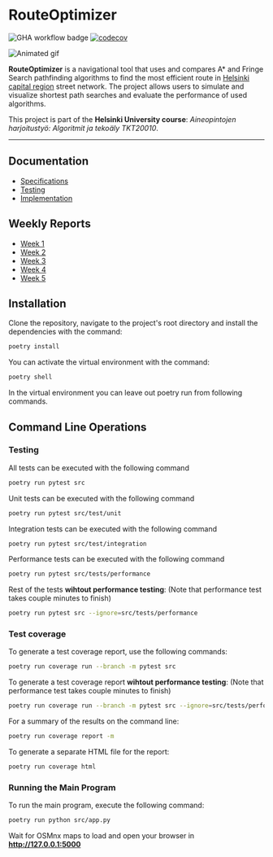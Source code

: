 # RouteOptimizer

![GHA workflow badge](https://github.com/sampsaoinonen/TiRa-RouteOptimizer/actions/workflows/main.yml/badge.svg) [![codecov](https://codecov.io/github/sampsaoinonen/TiRa-RouteOptimizer/graph/badge.svg?token=j15hmzwRCQ)](https://codecov.io/github/sampsaoinonen/TiRa-RouteOptimizer)

![Animated gif](https://github.com/sampsaoinonen/TiRa-RouteOptimizer/documentation/images/using_the_app.gif)
  

**RouteOptimizer** is a navigational tool that uses and compares A* and Fringe Search pathfinding algorithms to find the most efficient route in [Helsinki capital region](https://en.wikipedia.org/wiki/Helsinki_capital_region) street network. The project allows users to simulate and visualize shortest path searches and evaluate the performance of used algorithms.

  

This project is part of the **Helsinki University course**: _Aineopintojen harjoitustyö: Algoritmit ja tekoäly TKT20010_.

---

## Documentation
- [Specifications](./documentation/specifications.md)
- [Testing](./documentation/testing.md)
- [Implementation](./documentation/implementation.md)

## Weekly Reports
- [Week 1](./documentation/week1.md)
- [Week 2](./documentation/week2.md)
- [Week 3](./documentation/week3.md)
- [Week 4](./documentation/week4.md)
- [Week 5](./documentation/week5.md)

## Installation

Clone the repository, navigate to the project's root directory and install the dependencies with the command:
```bash
poetry install
```
You can activate the virtual environment with the command:
```bash
poetry shell
```

In the virtual environment you can leave out poetry run from following commands.

## Command Line Operations
### Testing

All tests can be executed with the following command
```bash
poetry run pytest src
```

Unit tests can be executed with the following command
```bash
poetry run pytest src/test/unit
```

Integration tests can be executed with the following command
```bash
poetry run pytest src/test/integration
```

Performance tests can be executed with the following command

```bash
poetry run pytest src/tests/performance
```

Rest of the tests **wihtout performance testing**: (Note that performance test takes couple minutes to finish)

```bash
poetry run pytest src --ignore=src/tests/performance
```

### Test coverage

To generate a test coverage report, use the following commands:
```bash
poetry run coverage run --branch -m pytest src
```

To generate a test coverage report **wihtout performance testing**: (Note that performance test takes couple minutes to finish)

```bash
poetry run coverage run --branch -m pytest src --ignore=src/tests/performance
```

For a summary of the results on the command line:
```bash
poetry run coverage report -m
```
To generate a separate HTML file for the report:
```bash
poetry run coverage html
```
### Running the Main Program
To run the main program, execute the following command:
```bash
poetry run python src/app.py
```

Wait for OSMnx maps to load and open your browser in **http://127.0.0.1:5000**